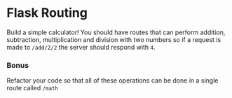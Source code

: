 # Flask Routing

Build a simple calculator! You should have routes that can perform addition, subtraction, multiplication and division with two numbers so if a request is made to `/add/2/2` the server should respond with `4`.

### Bonus

Refactor your code so that all of these operations can be done in a single route called `/math`

